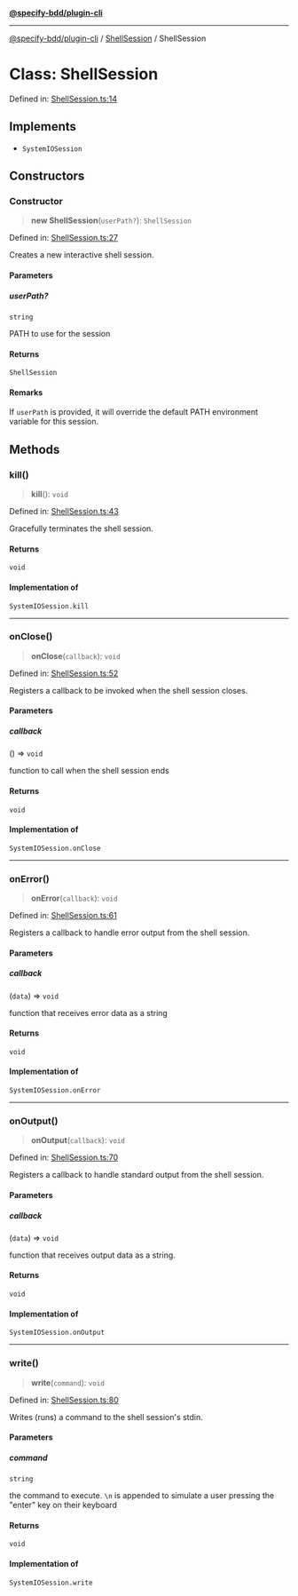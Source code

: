 [**@specify-bdd/plugin-cli**](../../README.md)

***

[@specify-bdd/plugin-cli](../../README.md) / [ShellSession](../README.md) / ShellSession

# Class: ShellSession

Defined in: [ShellSession.ts:14](https://github.com/specify-bdd/specify-core/blob/67fcf13e97d7dd51571b4867185f0bf446eae83d/modules/@specify-bdd/plugin-cli/src/lib/ShellSession.ts#L14)

## Implements

- `SystemIOSession`

## Constructors

### Constructor

> **new ShellSession**(`userPath?`): `ShellSession`

Defined in: [ShellSession.ts:27](https://github.com/specify-bdd/specify-core/blob/67fcf13e97d7dd51571b4867185f0bf446eae83d/modules/@specify-bdd/plugin-cli/src/lib/ShellSession.ts#L27)

Creates a new interactive shell session.

#### Parameters

##### userPath?

`string`

PATH to use for the session

#### Returns

`ShellSession`

#### Remarks

If `userPath` is provided, it will override the default PATH
environment variable for this session.

## Methods

### kill()

> **kill**(): `void`

Defined in: [ShellSession.ts:43](https://github.com/specify-bdd/specify-core/blob/67fcf13e97d7dd51571b4867185f0bf446eae83d/modules/@specify-bdd/plugin-cli/src/lib/ShellSession.ts#L43)

Gracefully terminates the shell session.

#### Returns

`void`

#### Implementation of

`SystemIOSession.kill`

***

### onClose()

> **onClose**(`callback`): `void`

Defined in: [ShellSession.ts:52](https://github.com/specify-bdd/specify-core/blob/67fcf13e97d7dd51571b4867185f0bf446eae83d/modules/@specify-bdd/plugin-cli/src/lib/ShellSession.ts#L52)

Registers a callback to be invoked when the shell session closes.

#### Parameters

##### callback

() => `void`

function to call when the shell session ends

#### Returns

`void`

#### Implementation of

`SystemIOSession.onClose`

***

### onError()

> **onError**(`callback`): `void`

Defined in: [ShellSession.ts:61](https://github.com/specify-bdd/specify-core/blob/67fcf13e97d7dd51571b4867185f0bf446eae83d/modules/@specify-bdd/plugin-cli/src/lib/ShellSession.ts#L61)

Registers a callback to handle error output from the shell session.

#### Parameters

##### callback

(`data`) => `void`

function that receives error data as a string

#### Returns

`void`

#### Implementation of

`SystemIOSession.onError`

***

### onOutput()

> **onOutput**(`callback`): `void`

Defined in: [ShellSession.ts:70](https://github.com/specify-bdd/specify-core/blob/67fcf13e97d7dd51571b4867185f0bf446eae83d/modules/@specify-bdd/plugin-cli/src/lib/ShellSession.ts#L70)

Registers a callback to handle standard output from the shell session.

#### Parameters

##### callback

(`data`) => `void`

function that receives output data as a string.

#### Returns

`void`

#### Implementation of

`SystemIOSession.onOutput`

***

### write()

> **write**(`command`): `void`

Defined in: [ShellSession.ts:80](https://github.com/specify-bdd/specify-core/blob/67fcf13e97d7dd51571b4867185f0bf446eae83d/modules/@specify-bdd/plugin-cli/src/lib/ShellSession.ts#L80)

Writes (runs) a command to the shell session's stdin.

#### Parameters

##### command

`string`

the command to execute. `\n` is appended to simulate a
                 user pressing the "enter" key on their keyboard

#### Returns

`void`

#### Implementation of

`SystemIOSession.write`
